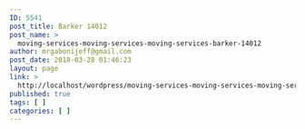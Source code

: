 ```yaml
---
ID: 5541
post_title: Barker 14012
post_name: >
  moving-services-moving-services-moving-services-barker-14012
author: mrgabonijeff@gmail.com
post_date: 2018-03-28 01:46:23
layout: page
link: >
  http://localhost/wordpress/moving-services-moving-services-moving-services-barker-14012/
published: true
tags: [ ]
categories: [ ]
---
```

